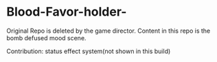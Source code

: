 # Blood-Favor-holder-

Original Repo is deleted by the game director. Content in this repo is the bomb defused mood scene.

Contribution: status effect system(not shown in this build)

